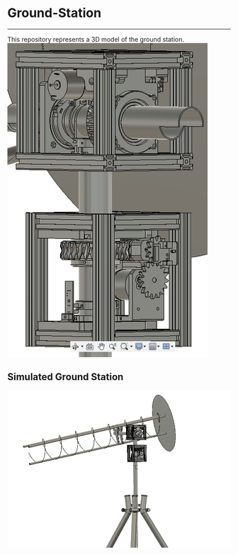 # Ground-Station
<hr>
This repository represents a 3D model of the ground station. <br>

<img src="https://github.com/HalbEx-Equinox/Ground-Station/blob/main/boom.png" alt="Boom">

## Simulated Ground Station
<img src="https://github.com/HalbEx-Equinox/Ground-Station/blob/main/tripod-antenna-model.png" alt="Ground Station for HalbEx">
